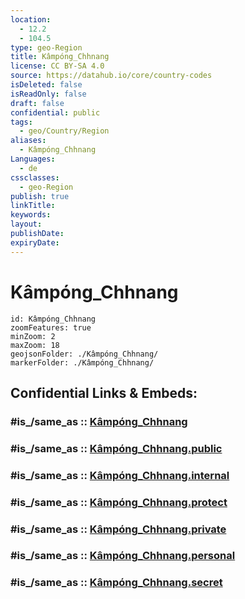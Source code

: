 ```yaml
---
location:
  - 12.2
  - 104.5
type: geo-Region
title: Kâmpóng_Chhnang
license: CC BY-SA 4.0
source: https://datahub.io/core/country-codes
isDeleted: false
isReadOnly: false
draft: false
confidential: public
tags:
  - geo/Country/Region
aliases:
  - Kâmpóng_Chhnang
Languages:
  - de
cssclasses:
  - geo-Region
publish: true
linkTitle:
keywords:
layout:
publishDate:
expiryDate:
---
```


# Kâmpóng_Chhnang

```leaflet
id: Kâmpóng_Chhnang
zoomFeatures: true 
minZoom: 2 
maxZoom: 18
geojsonFolder: ./Kâmpóng_Chhnang/
markerFolder: ./Kâmpóng_Chhnang/
```


## Confidential Links & Embeds: 

### #is_/same_as :: [Kâmpóng_Chhnang](/_Standards/Earth/Continent/Asia/Asia~South~East/Cambodia/Provinces~Cambodia/Kâmpóng_Chhnang.md) 

### #is_/same_as :: [Kâmpóng_Chhnang.public](/_public/Earth/Continent/Asia/Asia~South~East/Cambodia/Provinces~Cambodia/Kâmpóng_Chhnang.public.md) 

### #is_/same_as :: [Kâmpóng_Chhnang.internal](/_internal/Earth/Continent/Asia/Asia~South~East/Cambodia/Provinces~Cambodia/Kâmpóng_Chhnang.internal.md) 

### #is_/same_as :: [Kâmpóng_Chhnang.protect](/_protect/Earth/Continent/Asia/Asia~South~East/Cambodia/Provinces~Cambodia/Kâmpóng_Chhnang.protect.md) 

### #is_/same_as :: [Kâmpóng_Chhnang.private](/_private/Earth/Continent/Asia/Asia~South~East/Cambodia/Provinces~Cambodia/Kâmpóng_Chhnang.private.md) 

### #is_/same_as :: [Kâmpóng_Chhnang.personal](/_personal/Earth/Continent/Asia/Asia~South~East/Cambodia/Provinces~Cambodia/Kâmpóng_Chhnang.personal.md) 

### #is_/same_as :: [Kâmpóng_Chhnang.secret](/_secret/Earth/Continent/Asia/Asia~South~East/Cambodia/Provinces~Cambodia/Kâmpóng_Chhnang.secret.md)

